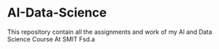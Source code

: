 # AI-Data-Science 

This repository contain all the assignments and work of my Al and Data Science Course At SMIT Fsd.a
